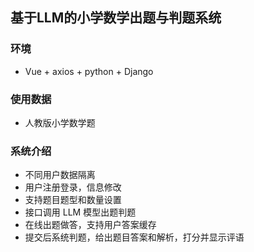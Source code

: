 ## 基于LLM的小学数学出题与判题系统

### 环境

- Vue + axios + python + Django

### 使用数据

- 人教版小学数学题

### 系统介绍

- 不同用户数据隔离
- 用户注册登录，信息修改
- 支持题目题型和数量设置
- 接口调用 LLM 模型出题判题
- 在线出题做答，支持用户答案缓存
- 提交后系统判题，给出题目答案和解析，打分并显示评语